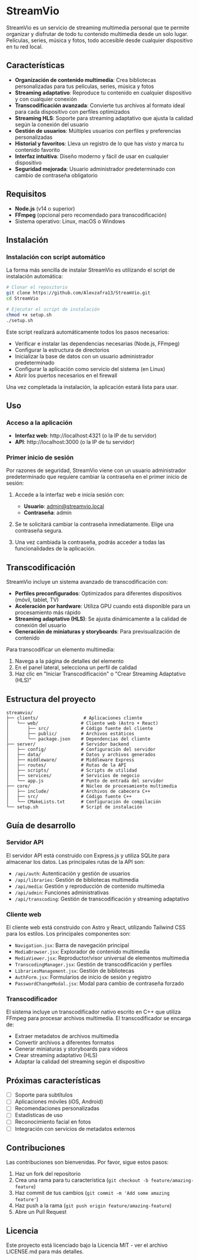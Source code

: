 # StreamVio

StreamVio es un servicio de streaming multimedia personal que te permite organizar y disfrutar de todo tu contenido multimedia desde un solo lugar. Películas, series, música y fotos, todo accesible desde cualquier dispositivo en tu red local.

## Características

- **Organización de contenido multimedia**: Crea bibliotecas personalizadas para tus películas, series, música y fotos
- **Streaming adaptativo**: Reproduce tu contenido en cualquier dispositivo y con cualquier conexión
- **Transcodificación avanzada**: Convierte tus archivos al formato ideal para cada dispositivo con perfiles optimizados
- **Streaming HLS**: Soporte para streaming adaptativo que ajusta la calidad según la conexión del usuario
- **Gestión de usuarios**: Múltiples usuarios con perfiles y preferencias personalizadas
- **Historial y favoritos**: Lleva un registro de lo que has visto y marca tu contenido favorito
- **Interfaz intuitiva**: Diseño moderno y fácil de usar en cualquier dispositivo
- **Seguridad mejorada**: Usuario administrador predeterminado con cambio de contraseña obligatorio

## Requisitos

- **Node.js** (v14 o superior)
- **FFmpeg** (opcional pero recomendado para transcodificación)
- Sistema operativo: Linux, macOS o Windows

## Instalación

### Instalación con script automático

La forma más sencilla de instalar StreamVio es utilizando el script de instalación automática:

```bash
# Clonar el repositorio
git clone https://github.com/Alexzafra13/StreamVio.git
cd StreamVio

# Ejecutar el script de instalación
chmod +x setup.sh
./setup.sh
```

Este script realizará automáticamente todos los pasos necesarios:

- Verificar e instalar las dependencias necesarias (Node.js, FFmpeg)
- Configurar la estructura de directorios
- Inicializar la base de datos con un usuario administrador predeterminado
- Configurar la aplicación como servicio del sistema (en Linux)
- Abrir los puertos necesarios en el firewall

Una vez completada la instalación, la aplicación estará lista para usar.

## Uso

### Acceso a la aplicación

- **Interfaz web**: http://localhost:4321 (o la IP de tu servidor)
- **API**: http://localhost:3000 (o la IP de tu servidor)

### Primer inicio de sesión

Por razones de seguridad, StreamVio viene con un usuario administrador predeterminado que requiere cambiar la contraseña en el primer inicio de sesión:

1. Accede a la interfaz web e inicia sesión con:

   - **Usuario**: admin@streamvio.local
   - **Contraseña**: admin

2. Se te solicitará cambiar la contraseña inmediatamente. Elige una contraseña segura.

3. Una vez cambiada la contraseña, podrás acceder a todas las funcionalidades de la aplicación.

## Transcodificación

StreamVio incluye un sistema avanzado de transcodificación con:

- **Perfiles preconfigurados**: Optimizados para diferentes dispositivos (móvil, tablet, TV)
- **Aceleración por hardware**: Utiliza GPU cuando está disponible para un procesamiento más rápido
- **Streaming adaptativo (HLS)**: Se ajusta dinámicamente a la calidad de conexión del usuario
- **Generación de miniaturas y storyboards**: Para previsualización de contenido

Para transcodificar un elemento multimedia:

1. Navega a la página de detalles del elemento
2. En el panel lateral, selecciona un perfil de calidad
3. Haz clic en "Iniciar Transcodificación" o "Crear Streaming Adaptativo (HLS)"

## Estructura del proyecto

```
streamvio/
├── clients/                 # Aplicaciones cliente
│   └── web/                # Cliente web (Astro + React)
│       ├── src/            # Código fuente del cliente
│       ├── public/         # Archivos estáticos
│       └── package.json    # Dependencias del cliente
├── server/                 # Servidor backend
│   ├── config/             # Configuración del servidor
│   ├── data/               # Datos y archivos generados
│   ├── middleware/         # Middleware Express
│   ├── routes/             # Rutas de la API
│   ├── scripts/            # Scripts de utilidad
│   ├── services/           # Servicios de negocio
│   └── app.js              # Punto de entrada del servidor
├── core/                   # Núcleo de procesamiento multimedia
│   ├── include/            # Archivos de cabecera C++
│   ├── src/                # Código fuente C++
│   └── CMakeLists.txt      # Configuración de compilación
└── setup.sh                # Script de instalación
```

## Guía de desarrollo

### Servidor API

El servidor API está construido con Express.js y utiliza SQLite para almacenar los datos. Las principales rutas de la API son:

- `/api/auth`: Autenticación y gestión de usuarios
- `/api/libraries`: Gestión de bibliotecas multimedia
- `/api/media`: Gestión y reproducción de contenido multimedia
- `/api/admin`: Funciones administrativas
- `/api/transcoding`: Gestión de transcodificación y streaming adaptativo

### Cliente web

El cliente web está construido con Astro y React, utilizando Tailwind CSS para los estilos. Los principales componentes son:

- `Navigation.jsx`: Barra de navegación principal
- `MediaBrowser.jsx`: Explorador de contenido multimedia
- `MediaViewer.jsx`: Reproductor/visor universal de elementos multimedia
- `TranscodingManager.jsx`: Gestión de transcodificación y perfiles
- `LibrariesManagement.jsx`: Gestión de bibliotecas
- `AuthForm.jsx`: Formularios de inicio de sesión y registro
- `PasswordChangeModal.jsx`: Modal para cambio de contraseña forzado

### Transcodificador

El sistema incluye un transcodificador nativo escrito en C++ que utiliza FFmpeg para procesar archivos multimedia. El transcodificador se encarga de:

- Extraer metadatos de archivos multimedia
- Convertir archivos a diferentes formatos
- Generar miniaturas y storyboards para videos
- Crear streaming adaptativo (HLS)
- Adaptar la calidad del streaming según el dispositivo

## Próximas características

- [ ] Soporte para subtítulos
- [ ] Aplicaciones móviles (iOS, Android)
- [ ] Recomendaciones personalizadas
- [ ] Estadísticas de uso
- [ ] Reconocimiento facial en fotos
- [ ] Integración con servicios de metadatos externos

## Contribuciones

Las contribuciones son bienvenidas. Por favor, sigue estos pasos:

1. Haz un fork del repositorio
2. Crea una rama para tu característica (`git checkout -b feature/amazing-feature`)
3. Haz commit de tus cambios (`git commit -m 'Add some amazing feature'`)
4. Haz push a la rama (`git push origin feature/amazing-feature`)
5. Abre un Pull Request

## Licencia

Este proyecto está licenciado bajo la Licencia MIT - ver el archivo LICENSE.md para más detalles.
